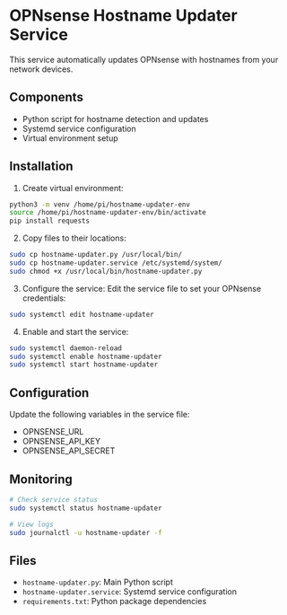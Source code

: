 # OPNsense Hostname Updater Service

This service automatically updates OPNsense with hostnames from your network devices.

## Components

- Python script for hostname detection and updates
- Systemd service configuration
- Virtual environment setup

## Installation

1. Create virtual environment:
```bash
python3 -m venv /home/pi/hostname-updater-env
source /home/pi/hostname-updater-env/bin/activate
pip install requests
```

2. Copy files to their locations:
```bash
sudo cp hostname-updater.py /usr/local/bin/
sudo cp hostname-updater.service /etc/systemd/system/
sudo chmod +x /usr/local/bin/hostname-updater.py
```

3. Configure the service:
Edit the service file to set your OPNsense credentials:
```bash
sudo systemctl edit hostname-updater
```

4. Enable and start the service:
```bash
sudo systemctl daemon-reload
sudo systemctl enable hostname-updater
sudo systemctl start hostname-updater
```

## Configuration

Update the following variables in the service file:
- OPNSENSE_URL
- OPNSENSE_API_KEY
- OPNSENSE_API_SECRET

## Monitoring

```bash
# Check service status
sudo systemctl status hostname-updater

# View logs
sudo journalctl -u hostname-updater -f
```

## Files

- `hostname-updater.py`: Main Python script
- `hostname-updater.service`: Systemd service configuration
- `requirements.txt`: Python package dependencies
